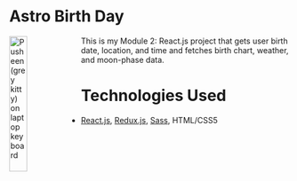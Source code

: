 # Astro Birth Day 
<img align="left"
    src="https://media0.giphy.com/media/aT8qmIcoyPQ1EeB9DK/giphy.gif?cid=ecf05e47rt9d87w19d9i0o3qgbf4bl79r37ymix5uyhreelz&ep=v1_stickers_search&rid=giphy.gif"
    alt="Pusheen (grey kitty) on laptop keyboard"
    width="25%">
This is my Module 2: React.js project that gets user birth date, location, and time and fetches birth chart, weather, and moon-phase data.

# Technologies Used
* [React.js](https://react.dev/), [Redux.js](https://redux.js.org/), [Sass](https://sass-lang.com/), HTML/CSS5